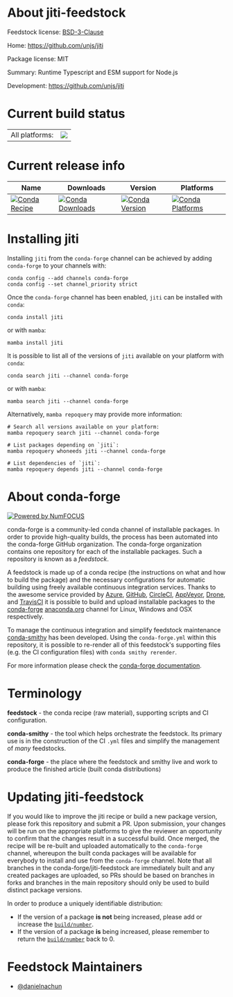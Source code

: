 About jiti-feedstock
====================

Feedstock license: [BSD-3-Clause](https://github.com/conda-forge/jiti-feedstock/blob/main/LICENSE.txt)

Home: https://github.com/unjs/jiti

Package license: MIT

Summary: Runtime Typescript and ESM support for Node.js

Development: https://github.com/unjs/jiti

Current build status
====================


<table><tr><td>All platforms:</td>
    <td>
      <a href="https://dev.azure.com/conda-forge/feedstock-builds/_build/latest?definitionId=24298&branchName=main">
        <img src="https://dev.azure.com/conda-forge/feedstock-builds/_apis/build/status/jiti-feedstock?branchName=main">
      </a>
    </td>
  </tr>
</table>

Current release info
====================

| Name | Downloads | Version | Platforms |
| --- | --- | --- | --- |
| [![Conda Recipe](https://img.shields.io/badge/recipe-jiti-green.svg)](https://anaconda.org/conda-forge/jiti) | [![Conda Downloads](https://img.shields.io/conda/dn/conda-forge/jiti.svg)](https://anaconda.org/conda-forge/jiti) | [![Conda Version](https://img.shields.io/conda/vn/conda-forge/jiti.svg)](https://anaconda.org/conda-forge/jiti) | [![Conda Platforms](https://img.shields.io/conda/pn/conda-forge/jiti.svg)](https://anaconda.org/conda-forge/jiti) |

Installing jiti
===============

Installing `jiti` from the `conda-forge` channel can be achieved by adding `conda-forge` to your channels with:

```
conda config --add channels conda-forge
conda config --set channel_priority strict
```

Once the `conda-forge` channel has been enabled, `jiti` can be installed with `conda`:

```
conda install jiti
```

or with `mamba`:

```
mamba install jiti
```

It is possible to list all of the versions of `jiti` available on your platform with `conda`:

```
conda search jiti --channel conda-forge
```

or with `mamba`:

```
mamba search jiti --channel conda-forge
```

Alternatively, `mamba repoquery` may provide more information:

```
# Search all versions available on your platform:
mamba repoquery search jiti --channel conda-forge

# List packages depending on `jiti`:
mamba repoquery whoneeds jiti --channel conda-forge

# List dependencies of `jiti`:
mamba repoquery depends jiti --channel conda-forge
```


About conda-forge
=================

[![Powered by
NumFOCUS](https://img.shields.io/badge/powered%20by-NumFOCUS-orange.svg?style=flat&colorA=E1523D&colorB=007D8A)](https://numfocus.org)

conda-forge is a community-led conda channel of installable packages.
In order to provide high-quality builds, the process has been automated into the
conda-forge GitHub organization. The conda-forge organization contains one repository
for each of the installable packages. Such a repository is known as a *feedstock*.

A feedstock is made up of a conda recipe (the instructions on what and how to build
the package) and the necessary configurations for automatic building using freely
available continuous integration services. Thanks to the awesome service provided by
[Azure](https://azure.microsoft.com/en-us/services/devops/), [GitHub](https://github.com/),
[CircleCI](https://circleci.com/), [AppVeyor](https://www.appveyor.com/),
[Drone](https://cloud.drone.io/welcome), and [TravisCI](https://travis-ci.com/)
it is possible to build and upload installable packages to the
[conda-forge](https://anaconda.org/conda-forge) [anaconda.org](https://anaconda.org/)
channel for Linux, Windows and OSX respectively.

To manage the continuous integration and simplify feedstock maintenance
[conda-smithy](https://github.com/conda-forge/conda-smithy) has been developed.
Using the ``conda-forge.yml`` within this repository, it is possible to re-render all of
this feedstock's supporting files (e.g. the CI configuration files) with ``conda smithy rerender``.

For more information please check the [conda-forge documentation](https://conda-forge.org/docs/).

Terminology
===========

**feedstock** - the conda recipe (raw material), supporting scripts and CI configuration.

**conda-smithy** - the tool which helps orchestrate the feedstock.
                   Its primary use is in the construction of the CI ``.yml`` files
                   and simplify the management of *many* feedstocks.

**conda-forge** - the place where the feedstock and smithy live and work to
                  produce the finished article (built conda distributions)


Updating jiti-feedstock
=======================

If you would like to improve the jiti recipe or build a new
package version, please fork this repository and submit a PR. Upon submission,
your changes will be run on the appropriate platforms to give the reviewer an
opportunity to confirm that the changes result in a successful build. Once
merged, the recipe will be re-built and uploaded automatically to the
`conda-forge` channel, whereupon the built conda packages will be available for
everybody to install and use from the `conda-forge` channel.
Note that all branches in the conda-forge/jiti-feedstock are
immediately built and any created packages are uploaded, so PRs should be based
on branches in forks and branches in the main repository should only be used to
build distinct package versions.

In order to produce a uniquely identifiable distribution:
 * If the version of a package **is not** being increased, please add or increase
   the [``build/number``](https://docs.conda.io/projects/conda-build/en/latest/resources/define-metadata.html#build-number-and-string).
 * If the version of a package **is** being increased, please remember to return
   the [``build/number``](https://docs.conda.io/projects/conda-build/en/latest/resources/define-metadata.html#build-number-and-string)
   back to 0.

Feedstock Maintainers
=====================

* [@danielnachun](https://github.com/danielnachun/)

